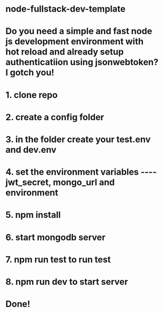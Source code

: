 # node-fullstack-dev-template
# Do you need a simple and fast node js development environment with hot reload and already setup authenticatiion using jsonwebtoken? I gotch you!

# 1. clone repo
# 2. create a config folder
# 3. in the folder create your test.env and dev.env
# 4. set the environment variables  ---- jwt_secret, mongo_url and environment
# 5. npm install
# 6. start mongodb server
# 7. npm run test to run test
# 8. npm  run dev to start server
# Done!
